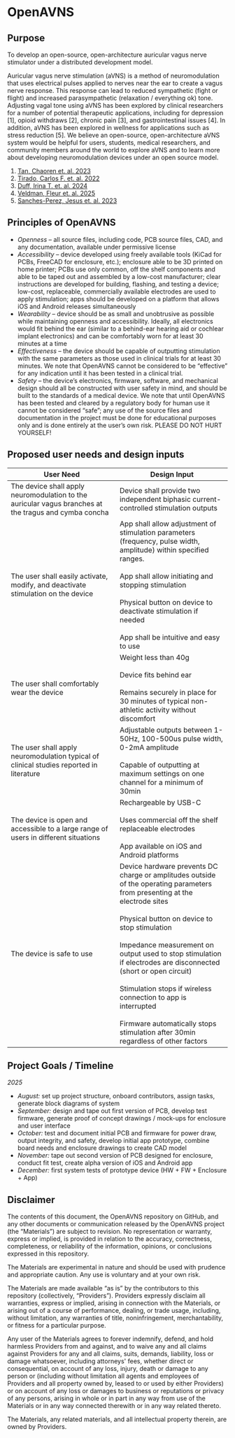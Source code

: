 # OpenAVNS

## Purpose
To develop an open-source, open-architecture auricular vagus nerve stimulator under a distributed development model.
 
Auricular vagus nerve stimulation (aVNS) is a method of neuromodulation that uses electrical pulses applied to nerves near the ear to create a vagus nerve response. This response can lead to reduced sympathetic (fight or flight) and increased parasympathetic (relaxation / everything ok) tone. Adjusting vagal tone using aVNS has been explored by clinical researchers for a number of potential therapeutic applications, including for depression [1], opioid withdraws [2], chronic pain [3], and gastrointestinal issues [4]. In addition, aVNS has been explored in wellness for applications such as stress reduction [5]. We believe an open-source, open-architecture aVNS system would be helpful for users, students, medical researchers, and community members around the world to explore aVNS and to learn more about developing neuromodulation devices under an open source model.
 
1. [Tan, Chaoren et. al. 2023](https://pubmed.ncbi.nlm.nih.gov/37230264/)  
2. [Tirado, Carlos F. et. al. 2022](https://pmc.ncbi.nlm.nih.gov/articles/PMC9385243/)  
3. [Duff, Irina T. et. al. 2024](https://pmc.ncbi.nlm.nih.gov/articles/PMC11543973/)  
4. [Veldman, Fleur et. al. 2025](https://pmc.ncbi.nlm.nih.gov/articles/PMC11769675/)  
5. [Sanches-Perez, Jesus et. al. 2023](https://pmc.ncbi.nlm.nih.gov/articles/PMC10512834/)  

 
## Principles of OpenAVNS
* _Openness_ – all source files, including code, PCB source files, CAD, and any documentation, available under permissive license
* _Accessibility_ – device developed using freely available tools (KiCad for PCBs, FreeCAD for enclosure, etc.); enclosure able to be 3D printed on home printer; PCBs use only common, off the shelf components and able to be taped out and assembled by a low-cost manufacturer; clear instructions are developed for building, flashing, and testing a device; low-cost, replaceable, commercially available electrodes are used to apply stimulation; apps should be developed on a platform that allows iOS and Android releases simultaneously
* _Wearability_ – device should be as small and unobtrusive as possible while maintaining openness and accessibility. Ideally, all electronics would fit behind the ear (similar to a behind-ear hearing aid or cochlear implant electronics) and can be comfortably worn for at least 30 minutes at a time
* _Effectiveness_ – the device should be capable of outputting stimulation with the same parameters as those used in clinical trials for at least 30 minutes. We note that OpenAVNS cannot be considered to be “effective” for any indication until it has been tested in a clinical trial.
* _Safety_ – the device’s electronics, firmware, software, and mechanical design should all be constructed with user safety in mind, and should be built to the standards of a medical device. We note that until OpenAVNS has been tested and cleared by a regulatory body for human use it cannot be considered “safe”; any use of the source files and documentation in the project must be done for educational purposes only and is done entirely at the user’s own risk. PLEASE DO NOT HURT YOURSELF!
 
## Proposed user needs and design inputs
| User Need | Design Input |
|-----------|--------------|
| The device shall apply neuromodulation to the auricular vagus branches at the tragus and cymba concha | Device shall provide two independent biphasic current-controlled stimulation outputs |
| The user shall easily activate, modify, and deactivate stimulation on the device | App shall allow adjustment of stimulation parameters (frequency, pulse width, amplitude) within specified ranges. <br><br> App shall allow initiating and stopping stimulation <br><br> Physical button on device to deactivate stimulation if needed <br><br> App shall be intuitive and easy to use |
| The user shall comfortably wear the device | Weight less than 40g <br><br> Device fits behind ear <br><br> Remains securely in place for 30 minutes of typical non-athletic activity without discomfort |
| The user shall apply neuromodulation typical of clinical studies reported in literature | Adjustable outputs between 1-50Hz, 100-500us pulse width, 0-2mA amplitude <br><br> Capable of outputting at maximum settings on one channel for a minimum of 30min |
| The device is open and accessible to a large range of users in different situations | Rechargeable by USB-C <br><br> Uses commercial off the shelf replaceable electrodes <br><br> App available on iOS and Android platforms |
| The device is safe to use | Device hardware prevents DC charge or amplitudes outside of the operating parameters from presenting at the electrode sites <br><br> Physical button on device to stop stimulation <br><br> Impedance measurement on output used to stop stimulation if electrodes are disconnected (short or open circuit) <br><br> Stimulation stops if wireless connection to app is interrupted <br><br> Firmware automatically stops stimulation after 30min regardless of other factors |

## Project Goals / Timeline
_2025_
* _August:_ set up project structure, onboard contributors, assign tasks, generate block diagrams of system
* _September:_ design and tape out first version of PCB, develop test firmware, generate proof of concept drawings / mock-ups for enclosure and user interface
* _October:_ test and document initial PCB and firmware for power draw, output integrity, and safety, develop initial app prototype, combine board needs and enclosure drawings to create CAD model
* _November:_ tape out second version of PCB designed for enclosure, conduct fit test, create alpha version of iOS and Android app
* _December:_ first system tests of prototype device (HW + FW + Enclosure + App)

## Disclaimer
The contents of this document, the OpenAVNS repository on GitHub, and any other documents or communication released by the OpenAVNS project (the “Materials”) are subject to revision. No representation or warranty, express or implied, is provided in relation to the accuracy, correctness, completeness, or reliability of the information, opinions, or conclusions expressed in this repository.

The Materials are experimental in nature and should be used with prudence and appropriate caution. Any use is voluntary and at your own risk.

The Materials are made available “as is” by the contributors to this repository (collectively, “Providers”). Providers expressly disclaim all warranties, express or implied, arising in connection with the Materials, or arising out of a course of performance, dealing, or trade usage, including, without limitation, any warranties of title, noninfringement, merchantability, or fitness for a particular purpose.

Any user of the Materials agrees to forever indemnify, defend, and hold harmless Providers from and against, and to waive any and all claims against Providers for any and all claims, suits, demands, liability, loss or damage whatsoever, including attorneys' fees, whether direct or consequential, on account of any loss, injury, death or damage to any person or (including without limitation all agents and employees of Providers and all property owned by, leased to or used by either Providers) or on account of any loss or damages to business or reputations or privacy of any persons, arising in whole or in part in any way from use of the Materials or in any way connected therewith or in any way related thereto.

The Materials, any related materials, and all intellectual property therein, are owned by Providers.
